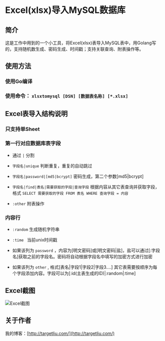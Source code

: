 # Excel(xlsx)导入MySQL数据库

## 简介

这是工作中用到的一个小工具，将Excel(xlsx)表导入MySQL表中，用Golang写的，支持随机数生成、密码生成、时间戳；支持关联查询、附表操作等。

## 使用方法

### 使用Go编译

### 使用命令： `xlsxtomysql [DSN] [数据表名称] [*.xlsx]`

## Excel表导入结构说明

### 只支持单Sheet

### 第一行对应数据库表字段

* 通过 `|` 分割

* `字段名|unique` 判断重复，重复的自动跳过

* `字段名|password|[md5|bcrypt]` 密码生成，第二个参数[md5|bcrypt]

* `字段名|find|表名|需要获取的字段|查询字段` 根据内容从其它表查询并获取字段，格式 `SELECT 需要获取的字段 FROM 表名 WHERE 查询字段 = 内容`

* `:other` 附表操作

### 内容行

* `:random` 生成随机字符串

* `:time ` 当前unix时间戳

* 如果该列为 `password` ，内容为[明文密码]或[明文密码|盐]，盐可以通过[:字段名]获取之前的字段名。密码将自动根据字段名中填写的加密方式进行加密

*  如果该列为 `other` , 格式[表名|字段1|字段2|字段3....] 其它表需要按顺序为每个字段添加内容。字段可以为[:id(主表生成的ID)|:random|:time]

## Excel截图

![Excel截图](https://github.com/TargetLiu/xlsxtomysql/screenshot.jpg)

## 关于作者

我的博客：[http://targetliu.com/](http://targetliu.com/)